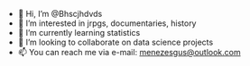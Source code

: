 - 👋 Hi, I’m @Bhscjhdvds
- 👀 I’m interested in jrpgs, documentaries, history
- 🌱 I’m currently learning statistics
- 💞️ I’m looking to collaborate on data science projects
- 📫 You can reach me via e-mail: menezesgus@outlook.com

<!---
Bhscjhdvds/Bhscjhdvds is a ✨ special ✨ repository because its `README.md` (this file) appears on your GitHub profile.
You can click the Preview link to take a look at your changes.
--->
